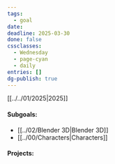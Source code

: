 ```yaml
---
tags:
  - goal
date: 
deadline: 2025-03-30
done: false
cssclasses:
  - Wednesday
  - page-cyan
  - daily
entries: []
dg-publish: true
---
```

[[../../01/2025|2025]]
#### Subgoals:
-  [[../02/Blender 3D|Blender 3D]]
- [[../00/Characters|Characters]]
#### Projects:



